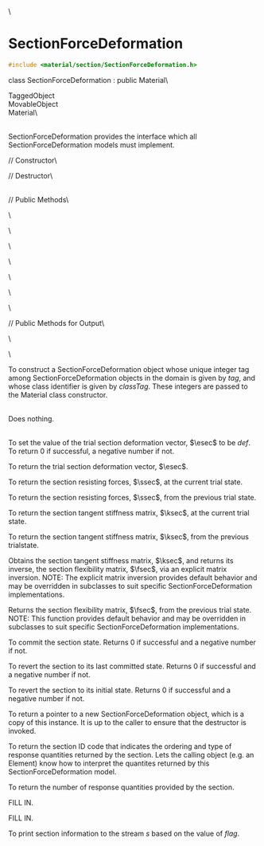 \
# SectionForceDeformation 

```cpp
#include <material/section/SectionForceDeformation.h>
```

class SectionForceDeformation : public Material\

TaggedObject\
MovableObject\
Material\

\
SectionForceDeformation provides the interface which all
SectionForceDeformation models must implement.

// Constructor\

// Destructor\

\
// Public Methods\

\

\

\

\

\

\

\

// Public Methods for Output\

\

\

To construct a SectionForceDeformation object whose unique integer tag
among SectionForceDeformation objects in the domain is given by *tag*,
and whose class identifier is given by *classTag*. These integers are
passed to the Material class constructor.

\
Does nothing.

\
To set the value of the trial section deformation vector, $\esec$ to be
*def*. To return $0$ if successful, a negative number if not.

To return the trial section deformation vector, $\esec$.

To return the section resisting forces, $\ssec$, at the current trial
state.

To return the section resisting forces, $\ssec$, from the previous trial
state.

To return the section tangent stiffness matrix, $\ksec$, at the current
trial state.

To return the section tangent stiffness matrix, $\ksec$, from the
previous trialstate.

Obtains the section tangent stiffness matrix, $\ksec$, and returns its
inverse, the section flexibility matrix, $\fsec$, via an explicit matrix
inversion. NOTE: The explicit matrix inversion provides default behavior
and may be overridden in subclasses to suit specific
SectionForceDeformation implementations.

Returns the section flexibility matrix, $\fsec$, from the previous trial
state. NOTE: This function provides default behavior and may be
overridden in subclasses to suit specific SectionForceDeformation
implementations.

To commit the section state. Returns $0$ if successful and a negative
number if not.

To revert the section to its last committed state. Returns $0$ if
successful and a negative number if not.

To revert the section to its initial state. Returns $0$ if successful
and a negative number if not.

To return a pointer to a new SectionForceDeformation object, which is a
copy of this instance. It is up to the caller to ensure that the
destructor is invoked.

To return the section ID code that indicates the ordering and type of
response quantities returned by the section. Lets the calling object
(e.g. an Element) know how to interpret the quantites returned by this
SectionForceDeformation model.

To return the number of response quantities provided by the section.

FILL IN.

FILL IN.

To print section information to the stream *s* based on the value of
*flag*.
